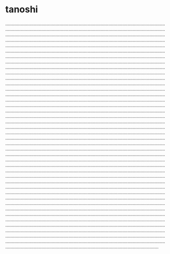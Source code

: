 # tanoshi

...................................................................................................................................................................................................................................................................................................................................................................................................................................................................................................................................................................................................................................................................................................................................................................................................................................................................................................................................................................................................................................................................................................................................................................................................................................................................................................................................................................................................................................................................................................................................................................................................................................................................................................................................................................................................................................................................................................................................................................................................................................................................................................................................................................................................................................................................................................................................................................................................................................................................................................................................................................................................................................................................................................................................................................................................................................................................................................................................................................................................................................................................................................................................................................................................................................................................................................................................................................................................................................................................................................................................................................................................................................................................................................................................................................................................................................................................................................................................................................................................................................................................................................................................................................................................................................................................................................................................................................................................................................................................................................................................................................................................................................................................................................................................................................................................................................................................................................................................................................................................................................................................................................................................................................................................................................................................................................................................................................................................................